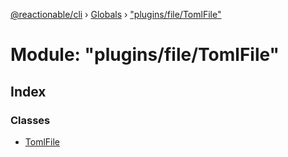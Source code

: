 [@reactionable/cli](../README.md) › [Globals](../globals.md) › ["plugins/file/TomlFile"](_plugins_file_tomlfile_.md)

# Module: "plugins/file/TomlFile"

## Index

### Classes

* [TomlFile](../classes/_plugins_file_tomlfile_.tomlfile.md)
